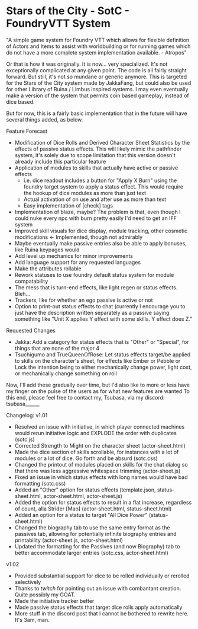 # Stars of the City - SotC - FoundryVTT System

"A simple game system for Foundry VTT which allows for flexible definition of Actors and Items to assist with worldbuilding or for running games which do not have a more complete system implementation available. - Atropos"

Or that is how it was originally. It is now... very specialized. It's not exceptionally complicated at any given point. The code is all fairly straight forward.
But still, it's not so mundane or generic anymore. This is targeted for the Stars of the City system made by JakkaFang, but could also be used for other
Library of Ruina / Limbus inspired systems. I may even eventually make a version of the system that permits coin based gameplay, instead of dice based.

But for now, this is a fairly basic implementation that in the future will have several things added, as below.

Feature Forecast
 - Modification of Dice Rolls and Derived Character Sheet Statistics by the effects of passive status effects. This will likely mimic the pathfinder system,
	it's solely due to scope limitation that this version doesn't already include this particular feature
 - Application of modules to skills that actually have active or passive effects
	- i.e. dice readout includes a button for "Apply X Burn" using the foundry target system to apply a status effect. This would require the 
	  hookup of dice modules as more than just text
	- Actual activation of on use and after use as more than text
	- Easy implementation of [check] tags
 - Implementation of blaze, maybe? The problem is that, even though I could nuke every npc with burn pretty easily I'd need to get an IFF system
 - Improved skill visuals for dice display, module tracking, other cosmetic modifications <- Implemented, though not admirably
 - Maybe eventually make passive entries also be able to apply bonuses, like Ruina keypages would
 - Add level up mechanics for minor improvements
 - Add language support for any requested languages
 - Make the attributes rollable
 - Rework statuses to use foundry default status system for module compatability
 - The mess that is turn-end effects, like light regen or status effects. Bleh...
 - Trackers, like for whether an ego passive is active or not
 - Option to print-out status effects to chat (currently I encourage you to just have the description written separately as a passive saying something
	like "Unit X applies Y effect with some skills. Y effect does Z."

Requested Changes
 - Jakka: Add a category for status effects that is "Other" or "Special", for things that are none of the major 4
 - Tsuchigumo and TrueQueenOfRose: Let status effects target/be applied to skills on the character's sheet, for effects like Ember or Pebble or Lock
					the intention being to either mechanically change power, light cost, or mechanically change something on roll

Now, I'll add these gradually over time, but I'd also like to more or less have my finger on the pulse of the users as for what new features are wanted
To this end, please feel free to contact my, Tsubasa, via my discord: tsubasa______

Changelog:
v1.01
 - Resolved an issue with initiative, in which player connected machines would rerun initiative logic and EXPLODE the order with duplicates (sotc.js)
 - Corrected Strength to Might on the character sheet (actor-sheet.html)
 - Made the dice section of skills scrollable, for instances with a lot of modules or a lot of dice. Go forth and be absurd (sotc.css)
 - Changed the printout of modules placed on skills for the chat dialog so that there was less aggressive whitespace trimming (actor-sheet.js)
 - Fixed an issue in which status effects with long names would have bad formatting (sotc.css)
 - Added an "Other" option for status effects (template.json, status-sheet.html, actor-sheet.html, actor-sheet.js)
 - Added the option for status effects to result in a flat increase, regardless of count, alla Strider [Mao] (actor-sheet.html, status-sheet.html)
 - Added an option for a status to target "All Dice Power" (status-sheet.html)
 - Changed the biography tab to use the same entry format as the passives tab, allowing for potentially infinite biography entries and printability (actor-sheet.js, actor-sheet.html)
 - Updated the formatting for the Passives (and now Biography) tab to better accommodate larger entries (sotc.css, actor-sheet.html)

v1.02
 - Provided substantial support for dice to be rolled individually or rerolled selectively
 - Thanks to _twitch_ for pointing out an issue with combantant creation. Quite possibly my GOAT.
 - Made the initiative tracker better
 - Made passive status effects that target dice rolls apply automatically
 - More stuff in the discord post that I cannot be bothered to rewrite here. It's 3am, man.